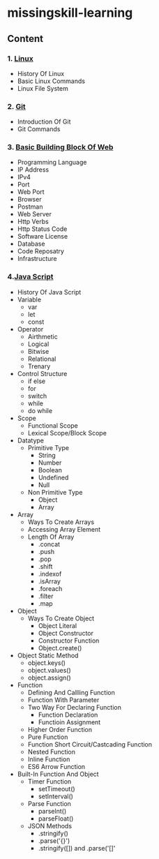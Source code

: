 # missingskill-learning
## Content
### 1. **[Linux](Linux.md)**
- History Of Linux
- Basic Linux Commands
- Linux File System
### 2. **[Git](Git.md)**
- Introduction Of Git
- Git Commands
### 3. **[Basic Building Block Of Web](BasicBuildingBlockOfWeb.md)**
- Programming Language
- IP Address
- IPv4
- Port
- Web Port
- Browser
- Postman 
- Web Server
- Http Verbs
- Http Status Code
- Software License
- Database
- Code Reposatry
- Infrastructure
### 4.**[Java Script](JavaScript.md)**
- History Of Java Script
- Variable 
    - var
    - let
    - const 
- Operator
    - Airthmetic 
    - Logical
    - Bitwise
    - Relational
    - Trenary
- Control Structure
    - if else
    - for
    - switch
    - while
    - do while 
- Scope
  - Functional Scope
  - Lexical Scope/Block Scope
- Datatype
  - Primitive Type
    - String
    - Number
    - Boolean
    - Undefined
    - Null
  - Non Primitive Type
    - Object
    - Array  
 - Array
   - Ways To Create Arrays
   - Accessing Array Element
   - Length Of Array
     - .concat
     - .push
     - .pop
     - .shift
     - .indexof 
     - .isArray
     - .foreach
     - .filter
     - .map
- Object
  - Ways To Create Object
    - Object Literal
    - Object Constructor
    - Constructor Function
    - Object.create()
- Object Static Method
  - object.keys()
  - object.values()
  - object.assign()
- Function
  - Defining And Callling Function
  - Function With Parameter
  - Two Way For Declaring Function
    - Function Declaration
    - Functioin Assignment
  - Higher Order Function
  - Pure Function
  - Function Short Circuit/Castcading Function
  - Nested Function
  - Inline Function
  - ES6 Arrow Function
- Built-In Function And Object
  - Timer Function
    - setTimeout()
    - setInterval()
  - Parse Function
    - parselnt()
    - parseFloat()
  - JSON Methods
    - .stringify()
    - .parse('{}')
    - .stringify([]) and .parse('[]'                     
